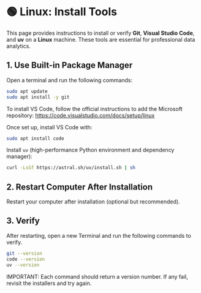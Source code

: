 # 🟢 Linux: Install Tools

This page provides instructions to install or verify **Git**, **Visual Studio Code**, and **uv** on a **Linux** machine. These tools are essential for professional data analytics.

## 1. Use Built-in Package Manager

Open a terminal and run the following commands:

```bash
sudo apt update
sudo apt install -y git
```

To install VS Code, follow the official instructions to add the Microsoft repository:
https://code.visualstudio.com/docs/setup/linux

Once set up, install VS Code with:

```bash
sudo apt install code
```

Install `uv` (high-performance Python environment and dependency manager):

```bash
curl -LsSf https://astral.sh/uv/install.sh | sh
```

## 2. Restart Computer After Installation

Restart your computer after installation (optional but recommended).

## 3. Verify

After restarting, open a new Terminal and run the following commands to verify.

```bash
git --version
code --version
uv --version
```

IMPORTANT: Each command should return a version number. If any fail, revisit the installers and try again.
